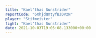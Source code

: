 ```yaml
---
title: "Kael'thas Sunstrider"
reportCode: "6XhjdQmtyfBJDVzN"
player: "Stifmeister"
fight: "Kael'thas Sunstrider"
date: 2021-10-03T19:05:08.133000+00:00
---
```

